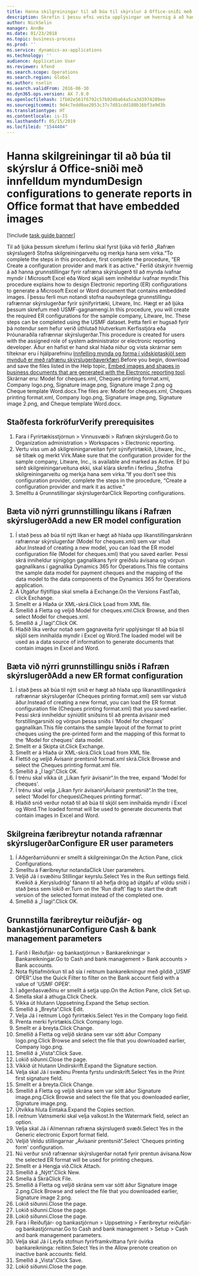 ```yaml
---
title: Hanna skilgreiningar til að búa til skýrslur á Office-sniði með innfelldum myndum
description: Skrefin í þessu efni veita upplýsingar um hvernig á að hanna stillingar fyrir rafræna skýrslugerð (ER) sem búa til rafræn skjöl á Microsoft Office sniði (Excel og Word) sem innihalda innbyggðar myndir.
author: NickSelin
manager: AnnBe
ms.date: 01/23/2018
ms.topic: business-process
ms.prod: ''
ms.service: dynamics-ax-applications
ms.technology: ''
audience: Application User
ms.reviewer: kfend
ms.search.scope: Operations
ms.search.region: Global
ms.author: nselin
ms.search.validFrom: 2016-06-30
ms.dyn365.ops.version: AX 7.0.0
ms.openlocfilehash: 1fb02e561f6792c57b924ba64a5ca3d3974289ee
ms.sourcegitcommit: 9d4c7edd0ae2053c37c7d81cdd180b16bf3a9d3b
ms.translationtype: HT
ms.contentlocale: is-IS
ms.lasthandoff: 05/15/2019
ms.locfileid: "1544404"
---
```

# <a name="design-configurations-to-generate-reports-in-office-format-that-have-embedded-images"></a><span data-ttu-id="24a93-103">Hanna skilgreiningar til að búa til skýrslur á Office-sniði með innfelldum myndum</span><span class="sxs-lookup"><span data-stu-id="24a93-103">Design configurations to generate reports in Office format that have embedded images</span></span>

[!include [task guide banner](../../includes/task-guide-banner.md)]

<span data-ttu-id="24a93-104">Til að ljúka þessum skrefum í ferlinu skal fyrst ljúka við ferlið „Rafræn skýrslugerð Stofna skilgreiningarveitu og merkja hana sem virka.“</span><span class="sxs-lookup"><span data-stu-id="24a93-104">To complete the steps in this procedure, first complete the procedure, “ER Create a configuration provider and mark it as active.”</span></span> <span data-ttu-id="24a93-105">Ferlið útskýrir hvernig á að hanna grunnstillingar fyrir rafræna skýrslugerð til að mynda ívafnar myndir í Microsoft Excel eða Word skjali sem inniheldur ívafnar myndir.</span><span class="sxs-lookup"><span data-stu-id="24a93-105">This procedure explains how to design Electronic reporting (ER) configurations to generate a Microsoft Excel or Word document that contains embedded images.</span></span> <span data-ttu-id="24a93-106">Í þessu ferli mun notandi stofna nauðsynlega grunnstillingu rafrænnar skýrslugerðar fyrir sýnifyrirtæki, Litware, Inc. Hægt er að ljúka þessum skrefum með USMF-gagnamengi.</span><span class="sxs-lookup"><span data-stu-id="24a93-106">In this procedure, you will create the required ER configurations for the sample company, Litware, Inc. These steps can be completed using the USMF dataset.</span></span> <span data-ttu-id="24a93-107">Þetta ferli er hugsað fyrir þá notendur sem hefur verið úthlutað hlutverkum Kerfisstjóra eða Þróunaraðila rafrænnar skýrslugerðar.</span><span class="sxs-lookup"><span data-stu-id="24a93-107">This procedure is created for users with the assigned role of system administrator or electronic reporting developer.</span></span> <span data-ttu-id="24a93-108">Áður en hafist er hand skal hlaða niður og vista skrárnar sem tilteknar eru í hjálparefninu [Innfelling mynda og forma í viðskiptaskjöl sem mynduð er með rafrænu skýrslugerðaverkfæri](../electronic-reporting-embed-images-shapes.md).</span><span class="sxs-lookup"><span data-stu-id="24a93-108">Before you begin, download and save the files listed in the Help topic, [Embed images and shapes in business documents that are generated with the Electronic reporting tool](../electronic-reporting-embed-images-shapes.md).</span></span> <span data-ttu-id="24a93-109">Skrárnar eru: Model for cheques.xml, Cheques printing format.xml, Company logo.png, Signature image.png, Signature image 2.png og Cheque template Word.docx.</span><span class="sxs-lookup"><span data-stu-id="24a93-109">The files are: Model for cheques.xml, Cheques printing format.xml, Company logo.png, Signature image.png, Signature image 2.png, and Cheque template Word.docx.</span></span>

## <a name="verify-prerequisites"></a><span data-ttu-id="24a93-110">Staðfesta forkröfur</span><span class="sxs-lookup"><span data-stu-id="24a93-110">Verify prerequisites</span></span>  
 1. <span data-ttu-id="24a93-111">Fara í Fyrirtækisstjórnun > Vinnusvæði > Rafræn skýrslugerð.</span><span class="sxs-lookup"><span data-stu-id="24a93-111">Go to Organization administration > Workspaces > Electronic reporting.</span></span>  
 2. <span data-ttu-id="24a93-112">Vertu viss um að skilgreiningarveitan fyrir sýnifyrirtækið, Litware, Inc., sé tiltæk og merkt Virk.</span><span class="sxs-lookup"><span data-stu-id="24a93-112">Make sure that the configuration provider for the sample company, Litware, Inc., is available and marked as Active.</span></span> <span data-ttu-id="24a93-113">Ef þú sérð skilgreiningarveituna ekki, skal klára skrefin í ferlinu „Stofna skilgreiningarveitu og merkja hana sem virka.“</span><span class="sxs-lookup"><span data-stu-id="24a93-113">If you don’t see this configuration provider, complete the steps in the procedure, “Create a configuration provider and mark it as active.”</span></span>   
 3. <span data-ttu-id="24a93-114">Smelltu á Grunnstillingar skýrslugerðar</span><span class="sxs-lookup"><span data-stu-id="24a93-114">Click Reporting configurations.</span></span>  
 
## <a name="add-a-new-er-model-configuration"></a><span data-ttu-id="24a93-115">Bæta við nýrri grunnstillingu líkans í Rafræn skýrslugerð</span><span class="sxs-lookup"><span data-stu-id="24a93-115">Add a new ER model configuration</span></span>  
 1. <span data-ttu-id="24a93-116">Í stað þess að búa til nýtt líkan er hægt að hlaða upp líkanstillingarskránn rafrænnar skýrslugerðar (Model for cheques.xml) sem var vituð áður.</span><span class="sxs-lookup"><span data-stu-id="24a93-116">Instead of creating a new model, you can load the ER model configuration file (Model for cheques.xml) that you saved earlier.</span></span> <span data-ttu-id="24a93-117">Þessi skrá inniheldur sýnigögn gagnalíkans fyrir greiðslu ávísana og vörpun gagnalíkans í gagnalíka Dynamics 365 for Operations.</span><span class="sxs-lookup"><span data-stu-id="24a93-117">This file contains the sample data model for payment cheques and the mapping of the data model to the data components of the Dynamics 365 for Operations application.</span></span>   
 2. <span data-ttu-id="24a93-118">Á Útgáfur flýtiflipa skal smella á Exchange.</span><span class="sxs-lookup"><span data-stu-id="24a93-118">On the Versions FastTab, click Exchange.</span></span>   
 3. <span data-ttu-id="24a93-119">Smellt er á Hlaða úr XML-skrá.</span><span class="sxs-lookup"><span data-stu-id="24a93-119">Click Load from XML file.</span></span>  
 4. <span data-ttu-id="24a93-120">Smellið á Fletta og veljið Model for cheques.xml.</span><span class="sxs-lookup"><span data-stu-id="24a93-120">Click Browse, and then select Model for cheques.xml.</span></span>   
 5. <span data-ttu-id="24a93-121">Smellið á „Í lagi“.</span><span class="sxs-lookup"><span data-stu-id="24a93-121">Click OK.</span></span>  
 6. <span data-ttu-id="24a93-122">Hlaðið líka verður notað sem gagnaveita fyrir upplýsingar til að búa til skjöl sem innihalda myndir í Excel og Word.</span><span class="sxs-lookup"><span data-stu-id="24a93-122">The loaded model will be used as a data source of information to generate documents that contain images in Excel and Word.</span></span>  

## <a name="add-a-new-er-format-configuration"></a><span data-ttu-id="24a93-123">Bæta við nýrri grunnstillingu sniðs í Rafræn skýrslugerð</span><span class="sxs-lookup"><span data-stu-id="24a93-123">Add a new ER format configuration</span></span>  
 1. <span data-ttu-id="24a93-124">Í stað þess að búa til nýtt snið er hægt að hlaða upp líkanastillingaskrá rafrænnar skýrslugerðar (Cheques printing format.xml) sem var vistuð áður.</span><span class="sxs-lookup"><span data-stu-id="24a93-124">Instead of creating a new format, you can load the ER format configuration file (Cheques printing format.xml) that you saved earlier.</span></span> <span data-ttu-id="24a93-125">Þessi skrá inniheldur sýniútlit sniðsins til að prenta ávísanir með forstillingarsniði og vörpun þessa sniðs í ‘Model for cheques’ gagnalíkan.</span><span class="sxs-lookup"><span data-stu-id="24a93-125">This file contains the sample layout of the format to print cheques using the pre-printed form and the mapping of this format to the ‘Model for cheques’ data model.</span></span>   
 2. <span data-ttu-id="24a93-126">Smellt er á Skipta út.</span><span class="sxs-lookup"><span data-stu-id="24a93-126">Click Exchange.</span></span>  
 3. <span data-ttu-id="24a93-127">Smellt er á Hlaða úr XML-skrá.</span><span class="sxs-lookup"><span data-stu-id="24a93-127">Click Load from XML file.</span></span>  
 4. <span data-ttu-id="24a93-128">Flettið og veljið Ávísanir prentsnið format.xml skrá.</span><span class="sxs-lookup"><span data-stu-id="24a93-128">Click Browse and select the Cheques printing format.xml file.</span></span>   
 5. <span data-ttu-id="24a93-129">Smellið á „Í lagi“.</span><span class="sxs-lookup"><span data-stu-id="24a93-129">Click OK.</span></span>  
 6. <span data-ttu-id="24a93-130">Í trénu skal víkka út „Líkan fyrir ávísanir“.</span><span class="sxs-lookup"><span data-stu-id="24a93-130">In the tree, expand 'Model for cheques'.</span></span>  
 7. <span data-ttu-id="24a93-131">Í trénu skal velja „Líkan fyrir ávísanir\Ávísanir prentsnið“.</span><span class="sxs-lookup"><span data-stu-id="24a93-131">In the tree, select 'Model for cheques\Cheques printing format'.</span></span>  
 8. <span data-ttu-id="24a93-132">Hlaðið snið verður notað til að búa til skjöl sem innihalda myndir í Excel og Word.</span><span class="sxs-lookup"><span data-stu-id="24a93-132">The loaded format will be used to generate documents that contain images in Excel and Word.</span></span>   

## <a name="configure-er-user-parameters"></a><span data-ttu-id="24a93-133">Skilgreina færibreytur notanda rafrænnar skýrslugerðar</span><span class="sxs-lookup"><span data-stu-id="24a93-133">Configure ER user parameters</span></span>  
 1. <span data-ttu-id="24a93-134">Í Aðgerðarrúðunni er smellt á skilgreiningar.</span><span class="sxs-lookup"><span data-stu-id="24a93-134">On the Action Pane, click Configurations.</span></span>  
 2. <span data-ttu-id="24a93-135">Smelltu á Færibreytur notanda</span><span class="sxs-lookup"><span data-stu-id="24a93-135">Click User parameters.</span></span>  
 3. <span data-ttu-id="24a93-136">Veljið Já í svæðinu Stillingar keyrslu.</span><span class="sxs-lookup"><span data-stu-id="24a93-136">Select Yes in the Run settings field.</span></span>  
  <span data-ttu-id="24a93-137">Kveikið á ‚Kerysludrög' fánann til að hefja drög að útgáfu af völdu sniði í stað þess sem lokið er.</span><span class="sxs-lookup"><span data-stu-id="24a93-137">Turn on the ‘Run draft’ flag to start the draft version of the selected format instead of the completed one.</span></span>  
 4. <span data-ttu-id="24a93-138">Smellið á „Í lagi“.</span><span class="sxs-lookup"><span data-stu-id="24a93-138">Click OK.</span></span>  

## <a name="configure-cash--bank-management-parameters"></a><span data-ttu-id="24a93-139">Grunnstilla færibreytur reiðufjár- og bankastjórnunar</span><span class="sxs-lookup"><span data-stu-id="24a93-139">Configure Cash & bank management parameters</span></span>  
 1. <span data-ttu-id="24a93-140">Farið í Reiðufjár- og bankastjórnun > Bankareikningar > Bankareikningar.</span><span class="sxs-lookup"><span data-stu-id="24a93-140">Go to Cash and bank management > Bank accounts > Bank accounts.</span></span>  
 2. <span data-ttu-id="24a93-141">Nota flýtiafmörkun til að sía í reitnum bankareikningur með gildið „USMF OPER“.</span><span class="sxs-lookup"><span data-stu-id="24a93-141">Use the Quick Filter to filter on the Bank account field with a value of 'USMF OPER'.</span></span>  
 3. <span data-ttu-id="24a93-142">Í aðgerðasvæðinu er smellt á setja upp.</span><span class="sxs-lookup"><span data-stu-id="24a93-142">On the Action Pane, click Set up.</span></span>  
 4. <span data-ttu-id="24a93-143">Smella skal á athuga.</span><span class="sxs-lookup"><span data-stu-id="24a93-143">Click Check.</span></span>  
 5. <span data-ttu-id="24a93-144">Víkka út hlutann Uppsetning.</span><span class="sxs-lookup"><span data-stu-id="24a93-144">Expand the Setup section.</span></span>  
 6. <span data-ttu-id="24a93-145">Smellið á „Breyta“.</span><span class="sxs-lookup"><span data-stu-id="24a93-145">Click Edit.</span></span>  
 7. <span data-ttu-id="24a93-146">Velja Já í reitnum Lógó fyrirtækis.</span><span class="sxs-lookup"><span data-stu-id="24a93-146">Select Yes in the Company logo field.</span></span>  
 8. <span data-ttu-id="24a93-147">Prenta merki fyrirtækis.</span><span class="sxs-lookup"><span data-stu-id="24a93-147">Click Company logo.</span></span>  
 9. <span data-ttu-id="24a93-148">Smellt er á breyta.</span><span class="sxs-lookup"><span data-stu-id="24a93-148">Click Change.</span></span>  
 10. <span data-ttu-id="24a93-149">Smellið á Fletta og veljið skrána sem var sótt áður Company logo.png.</span><span class="sxs-lookup"><span data-stu-id="24a93-149">Click Browse and select the file that you downloaded earlier, Company logo.png.</span></span>   
 11. <span data-ttu-id="24a93-150">Smellið á „Vista“.</span><span class="sxs-lookup"><span data-stu-id="24a93-150">Click Save.</span></span>  
 12. <span data-ttu-id="24a93-151">Lokið síðunni.</span><span class="sxs-lookup"><span data-stu-id="24a93-151">Close the page.</span></span>  
 13. <span data-ttu-id="24a93-152">Víkkið út hlutann Undirskrift.</span><span class="sxs-lookup"><span data-stu-id="24a93-152">Expand the Signature section.</span></span>  
 14. <span data-ttu-id="24a93-153">Velja skal Já í svæðinu Prenta fyrstu undirskrift.</span><span class="sxs-lookup"><span data-stu-id="24a93-153">Select Yes in the Print first signature field.</span></span>  
 15. <span data-ttu-id="24a93-154">Smellt er á breyta.</span><span class="sxs-lookup"><span data-stu-id="24a93-154">Click Change.</span></span>  
 16. <span data-ttu-id="24a93-155">Smellið á Fletta og veljið skrána sem var sótt áður Signature image.png.</span><span class="sxs-lookup"><span data-stu-id="24a93-155">Click Browse and select the file that you downloaded earlier, Signature image.png.</span></span>   
 17. <span data-ttu-id="24a93-156">Útvíkka hluta Eintaka.</span><span class="sxs-lookup"><span data-stu-id="24a93-156">Expand the Copies section.</span></span>  
 18. <span data-ttu-id="24a93-157">Í reitnum Vatnsmerki skal velja valkost.</span><span class="sxs-lookup"><span data-stu-id="24a93-157">In the Watermark field, select an option.</span></span>  
 19. <span data-ttu-id="24a93-158">Velja skal Já í Almennan rafræna skýrslugerð svæði.</span><span class="sxs-lookup"><span data-stu-id="24a93-158">Select Yes in the Generic electronic Export format field.</span></span>  
 20. <span data-ttu-id="24a93-159">Veljið Veldu stillingarnar „Ávísanir prentsnið“.</span><span class="sxs-lookup"><span data-stu-id="24a93-159">Select 'Cheques printing form' configuration.</span></span>  
 21. <span data-ttu-id="24a93-160">Nú verður snið rafrænnar skýrslugerðar notað fyrir prentun ávísana.</span><span class="sxs-lookup"><span data-stu-id="24a93-160">Now the selected ER format will be used for printing cheques.</span></span>  
 22. <span data-ttu-id="24a93-161">Smellt er á Hengja við.</span><span class="sxs-lookup"><span data-stu-id="24a93-161">Click Attach.</span></span>  
 23. <span data-ttu-id="24a93-162">Smellið á „Nýtt“.</span><span class="sxs-lookup"><span data-stu-id="24a93-162">Click New.</span></span>  
 24. <span data-ttu-id="24a93-163">Smella á Skrá</span><span class="sxs-lookup"><span data-stu-id="24a93-163">Click File.</span></span>  
 25. <span data-ttu-id="24a93-164">Smellið á Fletta og veljið skrána sem var sótt áður Signature image 2.png.</span><span class="sxs-lookup"><span data-stu-id="24a93-164">Click Browse and select the file that you downloaded earlier, Signature image 2.png.</span></span>   
 26. <span data-ttu-id="24a93-165">Lokið síðunni.</span><span class="sxs-lookup"><span data-stu-id="24a93-165">Close the page.</span></span>  
 27. <span data-ttu-id="24a93-166">Lokið síðunni.</span><span class="sxs-lookup"><span data-stu-id="24a93-166">Close the page.</span></span>  
 28. <span data-ttu-id="24a93-167">Lokið síðunni.</span><span class="sxs-lookup"><span data-stu-id="24a93-167">Close the page.</span></span>  
 29. <span data-ttu-id="24a93-168">Fara í Reiðufjár- og bankastjórnun > Uppsetning > Færibreytur reiðufjár- og bankastjórnunar.</span><span class="sxs-lookup"><span data-stu-id="24a93-168">Go to Cash and bank management > Setup > Cash and bank management parameters.</span></span>  
 30. <span data-ttu-id="24a93-169">Velja skal Já í Leyfa stofnun fyrirframkvittana fyrir óvirka bankareikninga: reitinn.</span><span class="sxs-lookup"><span data-stu-id="24a93-169">Select Yes in the Allow prenote creation on inactive bank accounts: field.</span></span>  
 31. <span data-ttu-id="24a93-170">Smellið á „Vista“.</span><span class="sxs-lookup"><span data-stu-id="24a93-170">Click Save.</span></span>  
 32. <span data-ttu-id="24a93-171">Lokið síðunni.</span><span class="sxs-lookup"><span data-stu-id="24a93-171">Close the page.</span></span>  
